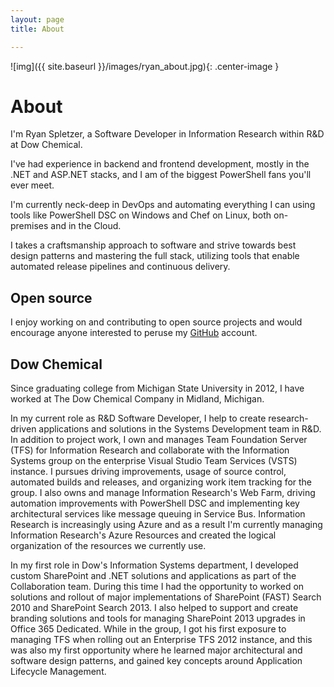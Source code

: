 ```yaml
---
layout: page
title: About

---
```


![img]({{ site.baseurl }}/images/ryan_about.jpg){: .center-image }

# About

I'm Ryan Spletzer, a Software Developer in Information Research within R&D at Dow Chemical.

I've had experience in backend and frontend development, mostly in the .NET and ASP.NET stacks, and I am of the biggest PowerShell fans you'll ever meet.

I'm currently neck-deep in DevOps and automating everything I can using tools like PowerShell DSC on Windows and Chef on Linux, both on-premises and in the Cloud.

I takes a craftsmanship approach to software and strive towards best design patterns and mastering the full stack, utilizing tools that enable automated release pipelines and continuous delivery.

## Open source

I enjoy working on and contributing to open source projects and would encourage anyone interested to peruse my [GitHub](https://github.com/ryanspletzer) account.

## Dow Chemical

Since graduating college from Michigan State University in 2012, I have worked at The Dow Chemical Company in Midland, Michigan.

In my current role as R&D Software Developer, I help to create research-driven applications and solutions in the Systems Development team in R&D. In addition to project work, I own and manages Team Foundation Server (TFS) for Information Research and collaborate with the Information Systems group on the enterprise Visual Studio Team Services (VSTS) instance. I pursues driving improvements, usage of source control, automated builds and releases, and organizing work item tracking for the group. I also owns and manage Information Research's Web Farm, driving automation improvements with PowerShell DSC and implementing key architectural services like message queuing in Service Bus. Information Research is increasingly using Azure and as a result I'm currently managing Information Research's Azure Resources and created the logical organization of the resources we currently use.

In my first role in Dow's Information Systems department, I developed custom SharePoint and .NET solutions and applications as part of the Collaboration team. During this time I had the opportunity to worked on solutions and rollout of major implementations of SharePoint (FAST) Search 2010 and SharePoint Search 2013. I also helped to support and create branding solutions and tools for managing SharePoint 2013 upgrades in Office 365 Dedicated. While in the group, I got his first exposure to managing TFS when rolling out an Enterprise TFS 2012 instance, and this was also my first opportunity where he learned major architectural and software design patterns, and gained key concepts around Application Lifecycle Management.
